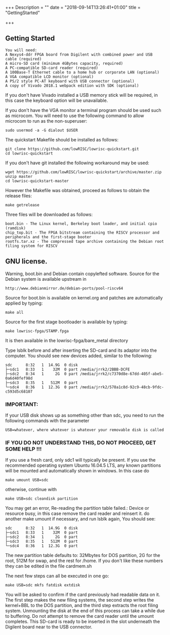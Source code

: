 +++
Description = ""
date = "2018-09-14T13:26:41+01:00"
title = "GettingStarted"

+++

## Getting Started

    You will need:
    A Nexys4-ddr FPGA board from Digilent with combined power and USB cable (required)
    A micro-SD card (minimum 4GBytes capacity, required)
    A PC-compatible SD-card reader (required)
    A 100Base-T Ethernet cable to a home hub or corporate LAN (optional)
    A VGA compatible LCD monitor (optional)
    A PS/2 style PC-AT keyboard with USB connector (optional)
    A copy of Vivado 2018.1 webpack edition with SDK (optional)

If you don't have Vivado installed a USB memory stick will be required, in this case the keyboard option will be unavailable.

If you don't have the VGA monitor a terminal program should be used such as microcom. You will need to use the following command to allow microcom to run as the non-superuser:

    sudo usermod -a -G dialout $USER

The quickstart Makefile should be installed as follows:

    git clone https://github.com/lowRISC/lowrisc-quickstart.git
    cd lowrisc-quickstart
    
If you don't have git installed the following workaround may be used:

    wget https://github.com/lowRISC/lowrisc-quickstart/archive/master.zip
    unzip master
    cd lowrisc-quickstart-master

However the Makefile was obtained, proceed as follows to obtain the release files:

    make getrelease

Three files will be downloaded as follows:

    boot.bin - The Linux kernel, Berkeley boot loader, and initial cpio (ramdisk)
    chip_top.bit - The FPGA bitstream containing the RISCV processor and peripherals and the first-stage booter
    rootfs.tar.xz - The compressed tape archive containing the Debian root filing system for RISCV

## GNU license.

Warning, boot.bin and Debian contain copylefted software. Source for the Debian system is available upstream in

    http://www.debianmirror.de/debian-ports/pool-riscv64

Source for boot.bin is available on kernel.org and patches are automatically applied by typing:

    make all

Source for the first stage bootloader is available by typing:

    make lowrisc-fpga/STAMP.fpga

It is then available in the lowrisc-fpga/bare_metal directory

Type lsblk before and after inserting the SD-card and its adaptor into the computer. You should see new devices added, similar to the following:

    sdc      8:32   1  14.9G  0 disk 
    ├─sdc1   8:33   1    32M  0 part /media/jrrk2/2BBB-DCFE
    ├─sdc2   8:34   1     2G  0 part /media/jrrk2/c7370d8e-67dd-405f-abe5-0a6d40fef98d
    ├─sdc3   8:35   1   512M  0 part 
    └─sdc4   8:36   1  12.3G  0 part /media/jrrk2/578a1c8d-92c9-48cb-9fdc-c593d5c68107

### IMPORTANT:

If your USB disk shows up as something other than sdc, you need to run the following commands with the parameter

    USB=whatever, where whatever is whatever your removable disk is called

### IF YOU DO NOT UNDERSTAND THIS, DO NOT PROCEED, GET SOME HELP !!!

If you use a fresh card, only sdc1 will typically be present. If you use the recommended operating system Ubuntu 16.04.5 LTS, any known partitions will be mounted and automatically shown in windows. In this case do

    make umount USB=sdc

otherwise, continue with

    make USB=sdc cleandisk partition

You may get an error, Re-reading the partition table failed.: Device or resource busy, in this case remove the card reader and reinsert it. do another make umount if necessary, and run lsblk again, You should see:

    sdc      8:32   1  14.9G  0 disk 
    ├─sdc1   8:33   1    32M  0 part 
    ├─sdc2   8:34   1     2G  0 part 
    ├─sdc3   8:35   1   512M  0 part 
    └─sdc4   8:36   1  12.3G  0 part 

The new partition table defaults to: 32Mbytes for DOS partition, 2G for the root, 512M for swap, and the rest for /home. If you don't like these numbers they can be edited in the file cardmem.sh

The next few steps can all be executed in one go:

    make USB=sdc mkfs fatdisk extdisk

You will be asked to confirm if the card previously had readable data on it. The first step makes the new filing systems, the second step writes the kernel+BBL to the DOS partition, and the third step extracts the root filing system. Unmounting the disk at the end of this process can take a while due to buffering. Do not attempt to remove the card reader until the umount completes. This SD-card is ready to be inserted in the slot underneath the Digilent board near to the USB connector.

